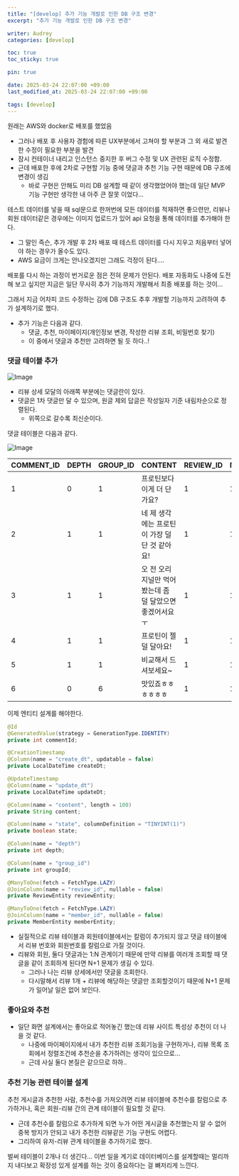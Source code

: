 ```yaml
---
title: "[develop] 추가 기능 개발로 인한 DB 구조 변경"
excerpt: "추가 기능 개발로 인한 DB 구조 변경"

writer: Audrey
categories: [develop]

toc: true
toc_sticky: true

pin: true

date: 2025-03-24 22:07:00 +09:00
last_modified_at: 2025-03-24 22:07:00 +09:00

tags: [develop]
---
```


원래는 AWS와 docker로 배포를 했었음

- 그러나 배포 후 사용자 경험에 따른 UX부분에서 고쳐야 할 부분과 그 외 새로 발견한 수정이 필요한 부분을 발견
- 잠시 컨테이너 내리고 인스턴스 중지한 후 버그 수정 및 UX 관련된 로직 수정함.
- 근데 배포한 후에 2차로 구현할 기능 중에 댓글과 추천 기능 구현 때문에 DB 구조에 변경이 생김
    - 바로 구현은 안해도 미리 DB 설계할 때 같이 생각했었어야 했는데 일단 MVP 기능 구현만 생각한 내 아주 큰 잘못 이었다…

테스트 데이터를 넣을 때 sql문으로 한꺼번에 모든 데이터를 적재하면 좋으련만, 리뷰나 회원 데이터같은 경우에는 이미지 업로드가 있어 api 요청을 통해 데이터를 추가해야 한다.

- 그 말인 즉슨, 추가 개발 후 2차 배포 때 테스트 데이터를 다시 지우고 처음부터 넣어야 하는 경우가 올수도 있다.
- AWS 요금이 크게는 안나오겠지만 그래도 걱정이 된다….

배포를 다시 하는 과정이 번거로운 점은 전혀 문제가 안된다. 배포 자동화도 나중에 도전해 보고 싶지만 지금은 일단 무사히 추가 기능까지 개발해서 최종 배포를 하는 것이…

그래서 지금 어차피 코드 수정하는 김에 DB 구조도 추후 개발할 기능까지 고려하여 추가 설계하기로 했다.

- 추가 기능은 다음과 같다.
    - 댓글, 추천, 마이페이지(개인정보 변경, 작성한 리뷰 조회, 비밀번호 찾기)
    - 이 중에서 댓글과 추천만 고려하면 될 듯 하다..!

### 댓글 테이블 추가
![Image](https://github.com/user-attachments/assets/29ddf8c4-f164-436d-a842-40759c97335e)


- 리뷰 상세 모달의 아래쪽 부분에는 댓글란이 있다.
- 댓글은 1차 댓글만 달 수 있으며, 원글 제외 답글은 작성일자 기준 내림차순으로 정렬된다.
    - 위쪽으로 갈수록 최신순이다.

댓글 테이블은 다음과 같다.

![Image](https://github.com/user-attachments/assets/c6c49674-e12e-4800-aeb3-cdc89893f3ee)

| COMMENT_ID | DEPTH | GROUP_ID | CONTENT | REVIEW_ID | MEMBER_ID |
| --- | --- | --- | --- | --- | --- |
| 1 | 0 | 1 | 프로틴보다 이게 더 단가요? | 1 | 1 |
| 2 | 1 | 1 | 네 제 생각에는 프로틴이 가장 덜 단 것 같아요! | 1 | 1 |
| 3 | 1 | 1 | 오 전 오리지널만 먹어봤는데 좀 덜 달았으면 좋겠어서요 ㅜ | 1 | 1 |
| 4 | 1 | 1 | 프로틴이 젤 덜 달아요! | 1 | 1 |
| 5 | 1 | 1 | 비교해서 드셔보세요~ | 1 | 1 |
| 6 | 0 | 6 | 맛있죠ㅎㅎㅎㅎㅎㅎ | 1 | 1 |

이제 엔티티 설계를 해야한다.

```java
@Id
@GeneratedValue(strategy = GenerationType.IDENTITY)
private int commentId;

@CreationTimestamp
@Column(name = "create_dt", updatable = false)
private LocalDateTime createDt;

@UpdateTimestamp
@Column(name = "update_dt")
private LocalDateTime updateDt;

@Column(name = "content", length = 100)
private String content;

@Column(name = "state", columnDefinition = "TINYINT(1)")
private boolean state;

@Column(name = "depth")
private int depth;

@Column(name = "group_id")
private int groupId;

@ManyToOne(fetch = FetchType.LAZY)
@JoinColumn(name = "review_id", nullable = false)
private ReviewEntity reviewEntity;

@ManyToOne(fetch = FetchType.LAZY)
@JoinColumn(name = "member_id", nullable = false)
private MemberEntity memberEntity;
```

- 실질적으로 리뷰 테이블과 회원테이블에서는 칼럼이 추가되지 않고 댓글 테이블에서 리뷰 번호와 회원번호를 칼럼으로 가질 것이다.
- 리뷰와 회원, 둘다 댓글과는 1:N 관계이기 때문에 만약 리뷰를 여러개 조회할 때 댓글을 같이 조회하게 된다면 N+1 문제가 생길 수 있다.
    - 그러나 나는 리뷰 상세에서만 댓글을 조회한다.
    - 다시말해서 리뷰 1개 + 리뷰에 해당하는 댓글만 조회할것이기 때문에 N+1 문제가 일어날 일은 없어 보인다.

### 좋아요와 추천

- 일단 화면 설계에서는 좋아요로 적어놓긴 했는데 리뷰 사이트 특성상 추천이 더 나을 것 같다.
    - 나중에 마이페이지에서 내가 추천한 리뷰 조회기능을 구현하거나, 리뷰 목록 조회에서 정렬조건에 추천순을 추가하려는 생각이 있으므로…
    - 근데 사실 둘다 본질은 같으므로 하하..

### 추천 기능 관련 테이블 설계

추천 게시글과 추천한 사람, 추천수를 가져오려면 리뷰 테이블에 추천수를 칼럼으로 추가하거나, 혹은 회원-리뷰 간의 관계 테이블이 필요할 것 같다.

- 근데 추천수를 칼럼으로 추가하게 되면 누가 어떤 게시글을 추천했는지 알 수 없어 중복 방지가 안되고 내가 추천한 리뷰같은 기능 구현도 어렵다.
- 그리하여 유저-리뷰 관계 테이블을 추가하기로 했다.

벌써 테이블이 2개나 더 생긴다… 이번 일을 계기로 데이터베이스를 설계할때는 멀리까지 내다보고 확장성 있게 설계를 하는 것이 중요하다는 걸 뼈저리게 느낀다.